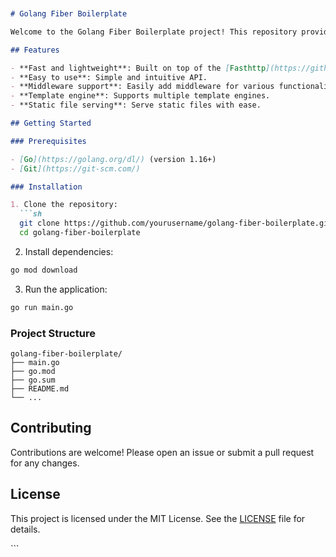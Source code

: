 ```markdown


# Golang Fiber Boilerplate

Welcome to the Golang Fiber Boilerplate project! This repository provides a starting point for building web applications using the [Fiber](https://gofiber.io/) framework.

## Features

- **Fast and lightweight**: Built on top of the [Fasthttp](https://github.com/valyala/fasthttp) package.
- **Easy to use**: Simple and intuitive API.
- **Middleware support**: Easily add middleware for various functionalities.
- **Template engine**: Supports multiple template engines.
- **Static file serving**: Serve static files with ease.

## Getting Started

### Prerequisites

- [Go](https://golang.org/dl/) (version 1.16+)
- [Git](https://git-scm.com/)

### Installation

1. Clone the repository:
  ```sh
  git clone https://github.com/yourusername/golang-fiber-boilerplate.git
  cd golang-fiber-boilerplate
  ```

2. Install dependencies:
  ```sh
  go mod download
  ```

3. Run the application:
  ```sh
  go run main.go
  ```

### Project Structure

```plaintext
golang-fiber-boilerplate/
├── main.go
├── go.mod
├── go.sum
├── README.md
└── ...
```

## Contributing

Contributions are welcome! Please open an issue or submit a pull request for any changes.

## License

This project is licensed under the MIT License. See the [LICENSE](LICENSE) file for details.

</body>
</html>
```
